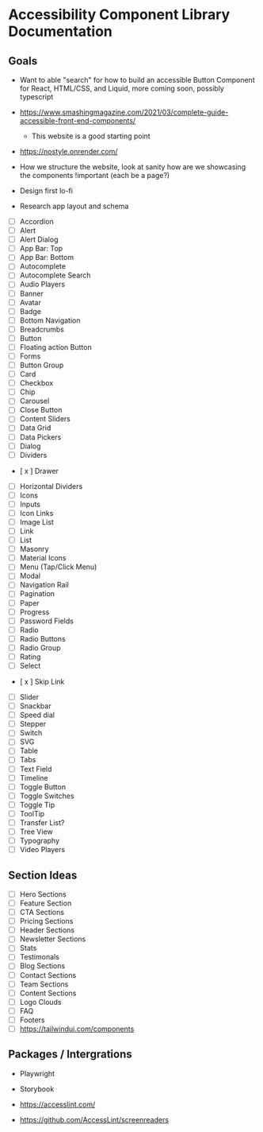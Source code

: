 # Accessibility Component Library Documentation

## Goals

- Want to able "search" for how to build an accessible Button Component for React, HTML/CSS, and Liquid, more coming soon, possibly typescript
- https://www.smashingmagazine.com/2021/03/complete-guide-accessible-front-end-components/
  - This website is a good starting point
- https://nostyle.onrender.com/

- How we structure the website, look at sanity how are we showcasing the components !important (each be a page?)
- Design first lo-fi
- Research app layout and schema

 <link rel="preconnect" href="https://fonts.googleapis.com">
<link rel="preconnect" href="https://fonts.gstatic.com" crossorigin>
<link href="https://fonts.googleapis.com/css2?family=Inclusive+Sans:ital@0;1&display=swap" rel="stylesheet">

- [ ] Accordion
- [ ] Alert
- [ ] Alert Dialog
- [ ] App Bar: Top
- [ ] App Bar: Bottom
- [ ] Autocomplete
- [ ] Autocomplete Search
- [ ] Audio Players
- [ ] Banner
- [ ] Avatar
- [ ] Badge
- [ ] Bottom Navigation
- [ ] Breadcrumbs
- [ ] Button
- [ ] Floating action Button
- [ ] Forms
- [ ] Button Group
- [ ] Card
- [ ] Checkbox
- [ ] Chip
- [ ] Carousel
- [ ] Close Button
- [ ] Content Sliders
- [ ] Data Grid
- [ ] Data Pickers
- [ ] Dialog
- [ ] Dividers
- [ x ] Drawer
- [ ] Horizontal Dividers
- [ ] Icons
- [ ] Inputs
- [ ] Icon Links
- [ ] Image List
- [ ] Link
- [ ] List
- [ ] Masonry
- [ ] Material Icons
- [ ] Menu (Tap/Click Menu)
- [ ] Modal
- [ ] Navigation Rail
- [ ] Pagination
- [ ] Paper
- [ ] Progress
- [ ] Password Fields
- [ ] Radio
- [ ] Radio Buttons
- [ ] Radio Group
- [ ] Rating
- [ ] Select
- [ x ] Skip Link
- [ ] Slider
- [ ] Snackbar
- [ ] Speed dial
- [ ] Stepper
- [ ] Switch
- [ ] SVG
- [ ] Table
- [ ] Tabs
- [ ] Text Field
- [ ] Timeline
- [ ] Toggle Button
- [ ] Toggle Switches
- [ ] Toggle Tip
- [ ] ToolTip
- [ ] Transfer List?
- [ ] Tree View
- [ ] Typography
- [ ] Video Players

## Section Ideas

- [ ] Hero Sections
- [ ] Feature Section
- [ ] CTA Sections
- [ ] Pricing Sections
- [ ] Header Sections
- [ ] Newsletter Sections
- [ ] Stats
- [ ] Testimonals
- [ ] Blog Sections
- [ ] Contact Sections
- [ ] Team Sections
- [ ] Content Sections
- [ ] Logo Clouds
- [ ] FAQ
- [ ] Footers
- [ ] https://tailwindui.com/components

## Packages / Intergrations

- Playwright
- Storybook

- https://accesslint.com/
- https://github.com/AccessLint/screenreaders
